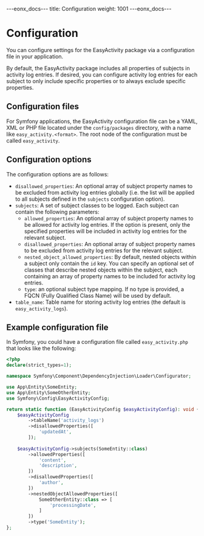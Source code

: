 ---eonx_docs---
title: Configuration
weight: 1001
---eonx_docs---

# Configuration

You can configure settings for the EasyActivity package via a configuration file in your application.

By default, the EasyActivity package includes all properties of subjects in activity log entries. If desired, you can
configure activity log entries for each subject to only include specific properties or to always exclude specific
properties.

## Configuration files

For Symfony applications, the EasyActivity configuration file can be a YAML, XML or PHP file located under the
`config/packages` directory, with a name like `easy_activity.<format>`. The root node of the configuration must be
called `easy_activity`.

## Configuration options

The configuration options are as follows:

- `disallowed_properties`: An optional array of subject property names to be excluded from activity log entries globally
  (i.e. the list will be applied to all subjects defined in the `subjects` configuration option).
- `subjects`: A set of subject classes to be logged. Each subject can contain the following parameters:
    - `allowed_properties`: An optional array of subject property names to be allowed for activity log entries. If the
      option is present, only the specified properties will be included in activity log entries for the relevant subject.
    - `disallowed_properties`: An optional array of subject property names to be excluded from activity log entries for
      the relevant subject.
    - `nested_object_allowed_properties`: By default, nested objects within a subject only contain the `id` key. You can
      specify an optional set of classes that describe nested objects within the subject, each containing an array of
      property names to be included for activity log entries.
    - `type`: an optional subject type mapping. If no type is provided, a FQCN (Fully Qualified Class Name) will be used
      by default.
- `table_name`: Table name for storing activity log entries (the default is `easy_activity_logs`).

## Example configuration file

In Symfony, you could have a configuration file called `easy_activity.php` that looks like the following:

```php
<?php
declare(strict_types=1);

namespace Symfony\Component\DependencyInjection\Loader\Configurator;

use App\Entity\SomeEntity;
use App\Entity\SomeOtherEntity;
use Symfony\Config\EasyActivityConfig;

return static function (EasyActivityConfig $easyActivityConfig): void {
    $easyActivityConfig
        ->tableName('activity_logs')
        ->disallowedProperties([
            'updatedAt',
        ]);
        
    $easyActivityConfig->subjects(SomeEntity::class)
        ->allowedProperties([
            'content',
            'description',
        ])
        ->disallowedProperties([
            'author',
        ])
        ->nestedObjectAllowedProperties([
            SomeOtherEntity::class => [
                'processingDate',
            ]
        ])
        ->type('SomeEntity');
};

```
